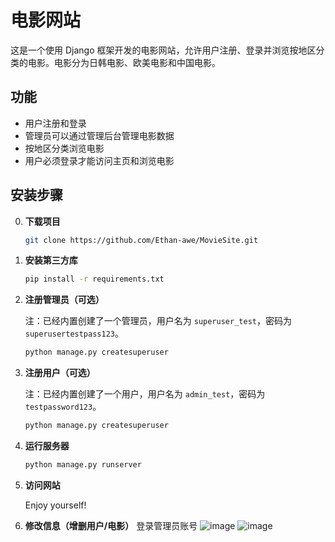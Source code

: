 # 电影网站

这是一个使用 Django 框架开发的电影网站，允许用户注册、登录并浏览按地区分类的电影。电影分为日韩电影、欧美电影和中国电影。

## 功能

- 用户注册和登录
- 管理员可以通过管理后台管理电影数据
- 按地区分类浏览电影
- 用户必须登录才能访问主页和浏览电影

## 安装步骤
0. **下载项目**

    ```bash
    git clone https://github.com/Ethan-awe/MovieSite.git
    ```
    
1. **安装第三方库**

    ```bash
    pip install -r requirements.txt
    ```

2. **注册管理员（可选）**

    注：已经内置创建了一个管理员，用户名为 `superuser_test`，密码为 `superusertestpass123`。

    ```bash
    python manage.py createsuperuser
    ```

3. **注册用户（可选）**

    注：已经内置创建了一个用户，用户名为 `admin_test`，密码为 `testpassword123`。

    ```bash
    python manage.py createsuperuser
    ```

4. **运行服务器**

    ```bash
    python manage.py runserver
    ```

5. **访问网站**

    Enjoy yourself!

6. **修改信息（增删用户/电影）**
    登录管理员账号
   ![image](https://github.com/Ethan-awe/MovieSite/assets/140080063/8cc8ac3c-ea8c-49e6-a391-08b22b52e73f)
   ![image](https://github.com/Ethan-awe/MovieSite/assets/140080063/b0837b64-d72a-43f3-b8a9-bff69d566033)

